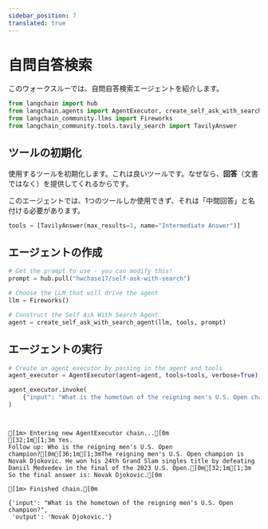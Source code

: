 ```yaml
---
sidebar_position: 7
translated: true
---
```


# 自問自答検索

このウォークスルーでは、自問自答検索エージェントを紹介します。

```python
from langchain import hub
from langchain.agents import AgentExecutor, create_self_ask_with_search_agent
from langchain_community.llms import Fireworks
from langchain_community.tools.tavily_search import TavilyAnswer
```

## ツールの初期化

使用するツールを初期化します。これは良いツールです。なぜなら、**回答**（文書ではなく）を提供してくれるからです。

このエージェントでは、1つのツールしか使用できず、それは「中間回答」と名付ける必要があります。

```python
tools = [TavilyAnswer(max_results=1, name="Intermediate Answer")]
```

## エージェントの作成

```python
# Get the prompt to use - you can modify this!
prompt = hub.pull("hwchase17/self-ask-with-search")
```

```python
# Choose the LLM that will drive the agent
llm = Fireworks()

# Construct the Self Ask With Search Agent
agent = create_self_ask_with_search_agent(llm, tools, prompt)
```

## エージェントの実行

```python
# Create an agent executor by passing in the agent and tools
agent_executor = AgentExecutor(agent=agent, tools=tools, verbose=True)
```

```python
agent_executor.invoke(
    {"input": "What is the hometown of the reigning men's U.S. Open champion?"}
)
```

```output


[1m> Entering new AgentExecutor chain...[0m
[32;1m[1;3m Yes.
Follow up: Who is the reigning men's U.S. Open champion?[0m[36;1m[1;3mThe reigning men's U.S. Open champion is Novak Djokovic. He won his 24th Grand Slam singles title by defeating Daniil Medvedev in the final of the 2023 U.S. Open.[0m[32;1m[1;3m
So the final answer is: Novak Djokovic.[0m

[1m> Finished chain.[0m
```

```output
{'input': "What is the hometown of the reigning men's U.S. Open champion?",
 'output': 'Novak Djokovic.'}
```
